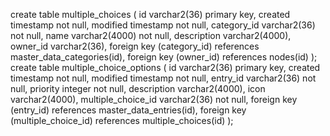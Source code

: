 create table multiple_choices (
	id varchar2(36) primary key,
	created timestamp not null,
	modified timestamp not null,
	category_id varchar2(36) not null,
	name varchar2(4000) not null,
	description varchar2(4000),
	owner_id varchar2(36),
	foreign key (category_id) references master_data_categories(id),
	foreign key (owner_id) references nodes(id)
);
create table multiple_choice_options (
	id varchar2(36) primary key,
	created timestamp not null,
	modified timestamp not null,
	entry_id varchar2(36) not null,
	priority integer not null,
	description varchar2(4000),
	icon varchar2(4000),
	multiple_choice_id varchar2(36) not null,
	foreign key (entry_id) references master_data_entries(id),
	foreign key (multiple_choice_id) references multiple_choices(id)
);
